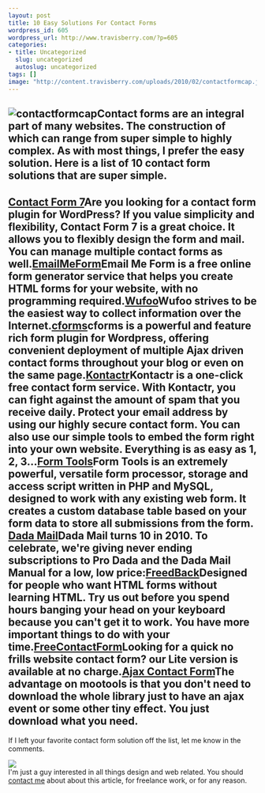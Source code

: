```yaml
--- 
layout: post
title: 10 Easy Solutions For Contact Forms
wordpress_id: 605
wordpress_url: http://www.travisberry.com/?p=605
categories: 
- title: Uncategorized
  slug: uncategorized
  autoslug: uncategorized
tags: []
image: "http://content.travisberry.com/uploads/2010/02/contactformcap.jpg"
---
```

![](http://content.travisberry.com/uploads/2010/02/contactformcap.jpg "contactformcap")Contact forms are an integral part of many websites. The construction of which can range from super simple to highly complex. As with most things, I prefer the easy solution. Here is a list of 10 contact form solutions that are super simple.<!--more-->
---
[Contact Form 7](http://contactform7.com/)Are you looking for a contact form plugin for WordPress? If you value simplicity and flexibility, Contact Form 7 is a great choice. It allows you to flexibly design the form and mail. You can manage multiple contact forms as well.[EmailMeForm](http://www.emailmeform.com/)Email Me Form is a free online form generator service that helps you create HTML forms for your website, with no programming required.[Wufoo](http://wufoo.com/)Wufoo strives to be the easiest way to collect information over the Internet.[cforms](http://www.deliciousdays.com/cforms-plugin/)cforms is a powerful and feature rich form plugin for Wordpress, offering convenient deployment of multiple Ajax driven contact forms throughout your blog or even on the same page.[Kontactr](http://kontactr.com/)Kontactr is a one-click free contact form service. With Kontactr, you can fight against the amount of spam that you receive daily. Protect your email address by using our highly secure contact form. You can also use our simple tools to embed the form right into your own website. Everything is as easy as 1, 2, 3...[Form Tools](http://www.formtools.org/)Form Tools is an extremely powerful, versatile form processor, storage and access script written in PHP and MySQL, designed to work with any existing web form. It creates a custom database table based on your form data to store all submissions from the form. [Dada Mail](http://dadamailproject.com/)Dada Mail turns 10 in 2010. To celebrate, we're giving never ending subscriptions to Pro Dada and the Dada Mail Manual for a low, low price:[FreedBack](http://www.freedback.com/)Designed for people who want HTML forms without learning HTML. Try us out before you spend hours banging your head on your keyboard because you can't get it to work. You have more important things to do with your time.[FreeContactForm](http://www.freecontactform.com/)Looking for a quick no frills website contact form? our Lite version is available at no charge.[Ajax Contact Form](http://www.roscripts.com/AJAX_contact_form-144.html)The advantage on mootools is that you don't need to download the whole library just to have an ajax event or some other tiny effect. You just download what you need.
---
If I left your favorite contact form solution off the list, let me know in the comments.<script>utmx_section("contact1")</script><div id="contactme"><div class="avatar">![](http://www.gravatar.com/avatar/c9e8248c1237949b66a735bed64ae841?s=32&d=identicon&r=G)</div>I'm just a guy interested in all things design and web related. You should [contact me](http://www.travisberry.com/contact/) about about this article, for freelance work, or for any reason.</div>
